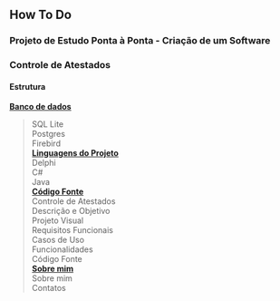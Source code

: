 ## How To Do  
### Projeto de Estudo Ponta à Ponta - Criação de um Software  
### Controle de Atestados  

#### Estrutura  

[**Banco de dados**](database/database.md)  
> SQL Lite  
> Postgres  
> Firebird  
[**Linguagens do Projeto**](project_languages/project_languages.md)  
> Delphi  
> C#  
> Java  
[**Código Fonte**](project_code/project_code.md)  
> Controle de Atestados  
> Descrição e Objetivo  
> Projeto Visual  
> Requisitos Funcionais  
> Casos de Uso  
> Funcionalidades  
> Código Fonte  
[**Sobre mim**](about/about.md)  
> Sobre mim  
> Contatos  
